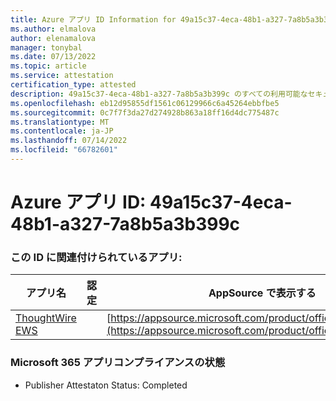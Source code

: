 ```yaml
---
title: Azure アプリ ID Information for 49a15c37-4eca-48b1-a327-7a8b5a3b399c
ms.author: elmalova
author: elenamalova
manager: tonybal
ms.date: 07/13/2022
ms.topic: article
ms.service: attestation
certification_type: attested
description: 49a15c37-4eca-48b1-a327-7a8b5a3b399c のすべての利用可能なセキュリティとコンプライアンス情報。
ms.openlocfilehash: eb12d95855df1561c06129966c6a45264ebbfbe5
ms.sourcegitcommit: 0c7f7f3da27d274928b863a18ff16d4dc775487c
ms.translationtype: MT
ms.contentlocale: ja-JP
ms.lasthandoff: 07/14/2022
ms.locfileid: "66782601"
---
```

# <a name="azure-app-id-49a15c37-4eca-48b1-a327-7a8b5a3b399c"></a>Azure アプリ ID: 49a15c37-4eca-48b1-a327-7a8b5a3b399c


### <a name="apps-associated-with-this-id"></a>この ID に関連付けられているアプリ:
| **アプリ名** | **認定** | **AppSource で表示する** |
|--------------|---------------|-----------------------|
| [ThoughtWire EWS](../forward/WA200003239.md) |  | [https://appsource.microsoft.com/product/office/WA200003239](https://appsource.microsoft.com/product/office/WA200003239) |

### <a name="microsoft-365-app-compliance-status"></a>Microsoft 365 アプリコンプライアンスの状態
- Publisher Attestaton Status: Completed

